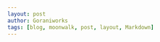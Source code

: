 ```yaml
---
layout: post
author: Goraniworks
tags: [blog, moonwalk, post, layout, Markdown]
---
```


#


<script src="https://utteranc.es/client.js"
        repo="goraniworks/goraniworks.github.io"
        issue-term="pathname"
        theme="github-dark"
        crossorigin="anonymous"
        async>
</script>



